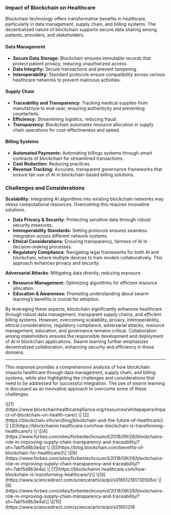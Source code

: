 ### Impact of Blockchain on Healthcare

Blockchain technology offers transformative benefits in healthcare, particularly in data management, supply chain, and billing systems. The decentralized nature of blockchain supports secure data sharing among patients, providers, and stakeholders.

#### Data Management

- **Secure Data Storage:** Blockchain ensures immutable records that protect patient privacy, reducing unauthorized access.
- **Data Integrity:** Secure transactions and prevent tampering.
- **Interoperability:** Standard protocols ensure compatibility across various healthcare networks to prevent malicious activities.

#### Supply Chain

- **Traceability and Transparency:** Tracking medical supplies from manufacture to end-user, ensuring authenticity and preventing counterfeits.
- **Efficiency:** Streamlining logistics, reducing fraud.
- **Transparency:** Blockchain automates resource allocation in supply chain operations for cost-effectiveness and speed.

#### Billing Systems

- **Automated Payments:** Automating billings systems through smart contracts of blockchain for streamlined transactions.
- **Cost Reduction:** Reducing practices.
- **Revenue Tracking:** Accurate, transparent governance frameworks that ensure fair use of AI in blockchain-based billing solutions.

### Challenges and Considerations

**Scalability**: Integrating AI algorithms into existing blockchain networks may stress computational resources. Overcoming this requires innovative solutions.

- **Data Privacy & Security**: Protecting sensitive data through robust security measures.
- **Interoperability Standards:** Setting protocols ensures seamless integration across different network systems.
- **Ethical Considerations:** Ensuring transparency, fairness of AI in decision-making processes.
- **Regulatory Compliance**: Navigating legal frameworks for both AI and blockchain, where multiple devices to
train models collaboratively. This approach enhances privacy and security.

**Adversarial Attacks**: Mitigating data directly, reducing exposure.
- **Resource Management:** Optimizing algorithms for efficient resource allocation.
- **Education & Awareness:** Promoting understanding about swarm learning’s benefits is crucial for adoption.

By leveraging these aspects, blockchain significantly enhances healthcare through robust data management, transparent supply chains, and efficient billing systems. However, overcoming scalability, privacy, interoperability, ethical considerations, regulatory compliance, adversarial attacks, resource management, education, and governance remains critical. Collaboration among stakeholders ensures the responsible development and deployment of AI in blockchain applications. Swarm learning further emphasizes decentralized collaboration, enhancing security and efficiency in these domains. 

---

This response provides a comprehensive analysis of how blockchain impacts healthcare through data management, supply chain, and billing systems, while also highlighting the challenges and considerations that need to be addressed for successful integration. The use of swarm learning is discussed as an innovative approach to overcome some of these challenges. 
<!-- --> \[[1](https://www.blockchainhealthcarealliance.org/resources/whitepapers/impact-of-blockchain-on-health-care/) \| [2](https://blockchain.info/en/blog/blockchain-and-the-future-of-healthcare/) \| [3](https://blockchainin healthcare.com/how-blockchain-is-transforming-healthcare/\) \] <!-- --> \[[4](https://www.forbes.com/sites/forbestechcouncil/2018/09/26/blockchains-role-in-improving-supply-chain-transparency-and-traceability/?sh=7abf5d9b3e4a) \| [5](https://blog.blockchain.com/benefits-of-blockchain-for-healthcare/)\] <!-- --> \[[6](https://www.forbes.com/sites/forbestechcouncil/2018/09/26/blockchains-role-in-improving-supply-chain-transparency-and-traceability/?sh=7abf5d9b3e4a) \| [7](https://blockchainin healthcare.com/how-blockchain-is-transforming-healthcare/\)\] <!-- --> \[[8](https://www.sciencedirect.com/science/article/pii/s016512181730505x) \| [9](https://www.forbes.com/sites/forbestechcouncil/2018/09/26/blockchains-role-in-improving-supply-chain-transparency-and-traceability/?sh=7abf5d9b3e4a)\] <!-- --> \[[10](https://www.sciencedirect.com/science/article/pii/s01651218